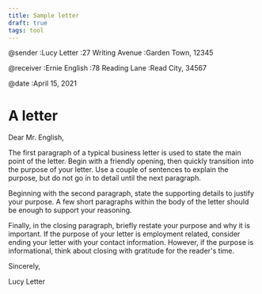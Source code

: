 ```yaml
---
title: Sample letter
draft: true
tags: tool
---
```


@sender
:Lucy Letter
:27 Writing Avenue 
:Garden Town, 12345

@receiver
:Ernie English
:78 Reading Lane
:Read City, 34567

@date
:April 15, 2021

# A letter

Dear Mr. English,

The first paragraph of a typical business letter is used to state the main point of the letter. Begin with a friendly opening, then quickly transition into the purpose of your letter. Use a couple of sentences to explain the purpose, but do not go in to detail until the next paragraph.


Beginning with the second paragraph, state the supporting details to justify your purpose. A few short paragraphs within the body of the letter should be enough to support your reasoning.

Finally, in the closing paragraph, briefly restate your purpose and why it is important. If the purpose of your letter is employment related, consider ending your letter with your contact information. However, if the purpose is informational, think about closing with gratitude for the reader's time.

Sincerely,

Lucy Letter